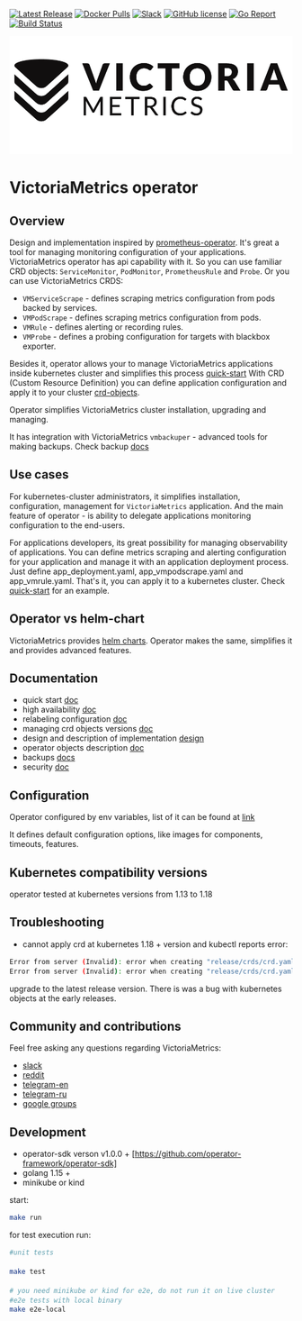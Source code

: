 [![Latest Release](https://img.shields.io/github/release/VictoriaMetrics/operator.svg?style=flat-square)](https://github.com/VictoriaMetrics/operator/releases/latest)
[![Docker Pulls](https://img.shields.io/docker/pulls/victoriametrics/operator.svg?maxAge=604800)](https://hub.docker.com/r/victoriametrics/operator)
[![Slack](https://img.shields.io/badge/join%20slack-%23victoriametrics-brightgreen.svg)](http://slack.victoriametrics.com/)
[![GitHub license](https://img.shields.io/github/license/VictoriaMetrics/operator.svg)](https://github.com/VictoriaMetrics/operator/blob/master/LICENSE)
[![Go Report](https://goreportcard.com/badge/github.com/VictoriaMetrics/operator)](https://goreportcard.com/report/github.com/VictoriaMetrics/operator)
[![Build Status](https://github.com/VictoriaMetrics/VictoriaMetrics/workflows/main/badge.svg)](https://github.com/VictoriaMetrics/operator/actions)

![Victoria Metrics logo](logo.png "Victoria Metrics")

# VictoriaMetrics operator

## Overview

 Design and implementation inspired by [prometheus-operator](https://github.com/prometheus-operator/prometheus-operator). It's great a tool for managing monitoring configuration of your applications. VictoriaMetrics operator has api capability with it.
So you can use familiar CRD objects: `ServiceMonitor`, `PodMonitor`, `PrometheusRule` and `Probe`. Or you can use VictoriaMetrics CRDS:
- `VMServiceScrape` - defines scraping metrics configuration from pods backed by services.
- `VMPodScrape` - defines scraping metrics configuration from pods.
- `VMRule` - defines alerting or recording rules.
- `VMProbe` - defines a probing configuration for targets with blackbox exporter.

Besides it, operator allows your to manage VictoriaMetrics applications inside kubernetes cluster and simplifies this process [quick-start](/docs/quick-start.MD) 
With CRD (Custom Resource Definition) you can define application configuration and apply it to your cluster [crd-objects](/docs/api.MD). 

 Operator simplifies VictoriaMetrics cluster installation, upgrading and managing.
 
 It has integration with VictoriaMetrics `vmbackuper` - advanced tools for making backups. Check backup [docs](/docs/backups.MD)

## Use cases

 For kubernetes-cluster administrators, it simplifies installation, configuration, management for `VictoriaMetrics` application. And the main feature of operator -  is ability to delegate applications monitoring configuration to the end-users.
 
 For applications developers, its great possibility for managing observability of applications. You can define metrics scraping and alerting configuration for your application and manage it with an application deployment process. Just define app_deployment.yaml, app_vmpodscrape.yaml and app_vmrule.yaml. That's it, you can apply it to a kubernetes cluster. Check [quick-start](/docs/quick-start.MD) for an example.

## Operator vs helm-chart

VictoriaMetrics provides [helm charts](https://github.com/VictoriaMetrics/helm-charts). Operator makes the same, simplifies it and provides advanced features.

## Documentation

- quick start [doc](/docs/quick-start.MD)
- high availability [doc](/docs/high-availability.MD)
- relabeling configuration [doc](/docs/relabeling.MD)
- managing crd objects versions [doc](/docs/managing-versions.MD)
- design and description of implementation [design](/docs/design.MD)
- operator objects description [doc](/docs/api.MD)
- backups [docs](/docs/backups.MD)
- security [doc](/docs/security.MD)


## Configuration

 Operator configured by env variables, list of it can be found at [link](/vars.MD)

 It defines default configuration options, like images for components, timeouts, features.


## Kubernetes compatibility versions

operator tested at kubernetes versions 
from 1.13 to 1.18

## Troubleshooting

- cannot apply crd at kubernetes 1.18 + version and kubectl reports error:
```bash
Error from server (Invalid): error when creating "release/crds/crd.yaml": CustomResourceDefinition.apiextensions.k8s.io "vmalertmanagers.operator.victoriametrics.com" is invalid: [spec.validation.openAPIV3Schema.properties[spec].properties[initContainers].items.properties[ports].items.properties[protocol].default: Required value: this property is in x-kubernetes-list-map-keys, so it must have a default or be a required property, spec.validation.openAPIV3Schema.properties[spec].properties[containers].items.properties[ports].items.properties[protocol].default: Required value: this property is in x-kubernetes-list-map-keys, so it must have a default or be a required property]
Error from server (Invalid): error when creating "release/crds/crd.yaml": CustomResourceDefinition.apiextensions.k8s.io "vmalerts.operator.victoriametrics.com" is invalid: [
```
  upgrade to the latest release version. There is was a bug with kubernetes objects at the early releases.

## Community and contributions

Feel free asking any questions regarding VictoriaMetrics:

* [slack](http://slack.victoriametrics.com/)
* [reddit](https://www.reddit.com/r/VictoriaMetrics/)
* [telegram-en](https://t.me/VictoriaMetrics_en)
* [telegram-ru](https://t.me/VictoriaMetrics_ru1)
* [google groups](https://groups.google.com/forum/#!forum/victorametrics-users)


## Development

- operator-sdk verson v1.0.0 +  [https://github.com/operator-framework/operator-sdk]
- golang 1.15 +
- minikube or kind

start:
```bash
make run
```

for test execution run:
```bash
#unit tests

make test 

# you need minikube or kind for e2e, do not run it on live cluster
#e2e tests with local binary
make e2e-local
```
